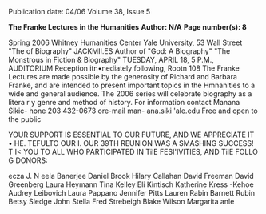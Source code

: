 Publication date: 04/06
Volume 38, Issue 5

**The Franke Lectures in the Humanities**
**Author: N/A**
**Page number(s): 8**

Spring 2006 
Whitney Humanities Center 
Yale University, 53 Wall Street 
"The 
of Biography" 
JACKMII.ES 
Author of "God: A Biography" 
"The Monstrous in Fiction 
& Biography" 
TUESDAY, APRIL 18, 5 P.M., AUDITORIUM 
Reception itn•nediately following, Rootn 108 
The Franke Lectures are made possible by the generosity of 
Richard and Barbara Franke, and are intended to present important 
topics in the Hmnanities to a wide and general audience. The 2006 
series will celebrate biography as a litera r y genre and method of history. 
For information contact Manana Sikic- hone 203 432-0673 ore-mail man-
ana.siki 
'ale.edu 
Free and open to the public 


YOUR SUPPORT IS ESSENTIAL TO OUR FUTURE, AND WE APPRECIATE IT • 
HE. 
TEFULTO OUR 
I. 
OUR 39TH REUNION WAS A SMASHING SUCCESS! T 
I< YOU TO ALL WHO 
PARTICIPATED IN TilE FESI'IVITIES, AND TilE FOLLO 
G DONORS:

ecza 
J. N eela Banerjee 
Daniel Brook 
Hilary Callahan 
David Freeman 
David Greenberg 
Laura Heymann 
Tina Kelley 
Eli Kintisch 
Katherine Kress 
-Kehoe 
Audrey Leibovich 
Laura Pappano 
Jennifer Pitts 
Lauren Rabin 
Barnett Rubin 
Betsy Sledge 
John Stella 
Fred Strebeigh 
Blake Wilson 
Margarita 
anle